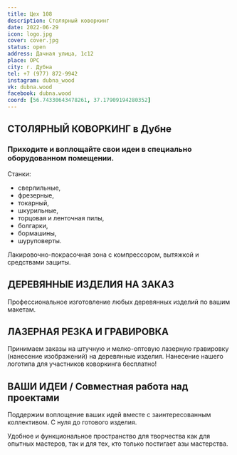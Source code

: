 ```yaml
---
title: Цех 108
description: Столярный коворкинг
date: 2022-06-29
icon: logo.jpg
cover: cover.jpg
status: open
address: Дачная улица, 1с12
place: ОРС
city: г. Дубна
tel: +7 (977) 872-9942
instagram: dubna_wood
vk: dubna.wood
facebook: dubna.wood
coord: [56.74330643478261, 37.17909194280352]
---
```


## СТОЛЯРНЫЙ КОВОРКИНГ в Дубне

### Приходите и воплощайте свои идеи в специально оборудованном помещении.

Станки: 
- сверлильные, 
- фрезерные, 
- токарный, 
- шкурильные, 
- торцовая и ленточная пилы, 
- болгарки, 
- бормашины, 
- шуруповерты. 

Лакировочно-покрасочная зона с компрессором, вытяжкой и средствами защиты.

##  ДЕРЕВЯННЫЕ ИЗДЕЛИЯ НА ЗАКАЗ

Профессиональное изготовление любых деревянных изделий по вашим макетам.

## ЛАЗЕРНАЯ РЕЗКА И ГРАВИРОВКА
Принимаем заказы на штучную и мелко-оптовую лазерную гравировку (нанесение изображений) на деревянные изделия. Нанесение нашего логотипа для участников коворкинга бесплатно!

## ВАШИ ИДЕИ / Cовместная работа над проектами
Поддержим воплощение ваших идей вместе с заинтересованным коллективом. С нуля до готового изделия.

Удобное и функциональное пространство для творчества как для опытных мастеров, так и для тех, кто только постигает азы мастерства.